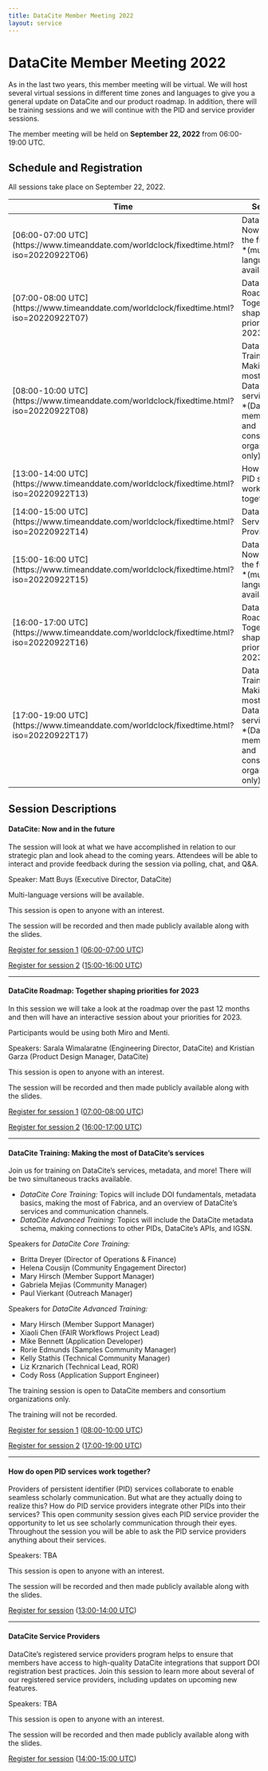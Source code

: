```yaml
---
title: DataCite Member Meeting 2022
layout: service
---
```


# DataCite Member Meeting 2022

As in the last two years, this member meeting will be virtual. We will host several virtual sessions in different time zones and languages to give you a general update on DataCite and our product roadmap. In addition, there will be training sessions and we will continue with the PID and service provider sessions.

The member meeting will be held on **September 22, 2022** from 06:00-19:00 UTC.

## Schedule and Registration

All sessions take place on September 22, 2022.

<table class="table pricing">
<thead>
<tr>
<th>Time</th>
<th>Session</th>
<th>Registration</th>
</tr>
</thead>
<tbody>
<tr>
<td>[06:00-07:00 UTC](https://www.timeanddate.com/worldclock/fixedtime.html?iso=20220922T06)</td>
<td>DataCite: Now and in the future
<br>
*(multiple languages available)*</td>
<td>[Registration](https://datacite.zoom.us/webinar/register/WN_MY6lrEI2S5WdGthT8C33Qg)</td>
</tr>
<tr>
<td>[07:00-08:00 UTC](https://www.timeanddate.com/worldclock/fixedtime.html?iso=20220922T07)</td>
<td>Datacite Roadmap: Together shaping priorities for 2023</td>
<td>[Registration](https://datacite.zoom.us/webinar/register/WN_K5w1cwWzRICIvC7psHGyiA)</td>
</tr>
<tr>
<td>[08:00-10:00 UTC](https://www.timeanddate.com/worldclock/fixedtime.html?iso=20220922T08)</td>
<td>DataCite Training: Making the most of DataCite’s services
<br>
*(DataCite members and consortium organizations only)*</td>
<td>[Registration](https://datacite.zoom.us/meeting/register/tZ0ld-ytrDgoHtREL_HWpgS2gP72Y1RnrQ7Z)</td>
</tr>
<tr>
<td>[13:00-14:00 UTC](https://www.timeanddate.com/worldclock/fixedtime.html?iso=20220922T13)</td>
<td>How do open PID services work together?</td>
<td>[Registration](https://datacite.zoom.us/webinar/register/WN_5ZJzNYbbTmOs8ET42D2Vyg)</td>
</tr>
<tr>
<td>[14:00-15:00 UTC](https://www.timeanddate.com/worldclock/fixedtime.html?iso=20220922T14)</td>
<td>DataCite Service Providers</td>
<td>[Registration](https://datacite.zoom.us/webinar/register/WN_miWjp7xGTD6bc1sQoJ960A)</td>
</tr>
<tr>
<td>[15:00-16:00 UTC](https://www.timeanddate.com/worldclock/fixedtime.html?iso=20220922T15)</td>
<td> DataCite: Now and in the future
<br>
*(multiple languages available)*</td>
<td>[Registration](https://datacite.zoom.us/webinar/register/WN_LsLF5wcqQwe4Chclx4wCjQ)</td>
</tr>
<tr>
<td>[16:00-17:00 UTC](https://www.timeanddate.com/worldclock/fixedtime.html?iso=20220922T16)</td>
<td>Datacite Roadmap: Together shaping priorities for 2023</td>
<td>[Registration](https://datacite.zoom.us/webinar/register/WN_wPOWXHybQamYw2ZZoqz4vw)</td>
</tr>
<tr>
<td>[17:00-19:00 UTC](https://www.timeanddate.com/worldclock/fixedtime.html?iso=20220922T17)</td>
<td>DataCite Training: Making the most of DataCite’s services
<br>
*(DataCite members and consortium organizations only)*</td>
<td>[Registration](https://datacite.zoom.us/meeting/register/tZIudOGgrjspGt1fdnSklSLW4-gU0eNYoGrJ)</td>
</tr>
</tbody>
</table>

## Session Descriptions

#### DataCite: Now and in the future

The session will look at what we have accomplished in relation to our strategic plan and look ahead to the coming years. Attendees will be able to interact and provide feedback during the session via polling, chat, and Q&A.

Speaker: Matt Buys (Executive Director, DataCite)

Multi-language versions will be available.

This session is open to anyone with an interest.

The session will be recorded and then made publicly available along with the slides.

[Register for session 1](https://datacite.zoom.us/webinar/register/WN_MY6lrEI2S5WdGthT8C33Qg) ([06:00-07:00 UTC](https://www.timeanddate.com/worldclock/fixedtime.html?iso=20220922T06))

[Register for session 2](https://datacite.zoom.us/webinar/register/WN_LsLF5wcqQwe4Chclx4wCjQ) ([15:00-16:00 UTC](https://www.timeanddate.com/worldclock/fixedtime.html?iso=20220922T15))


<hr>

#### DataCite Roadmap: Together shaping priorities for 2023

In this session we will take a look at the roadmap over the past 12 months and then will have an interactive session about your priorities for 2023. 

Participants would be using both Miro and Menti. 

Speakers: Sarala Wimalaratne (Engineering Director, DataCite) and Kristian Garza (Product Design Manager, DataCite) 

This session is open to anyone with an interest.

The session will be recorded and then made publicly available along with the slides.

[Register for session 1](https://datacite.zoom.us/webinar/register/WN_K5w1cwWzRICIvC7psHGyiA) ([07:00-08:00 UTC](https://www.timeanddate.com/worldclock/fixedtime.html?iso=20220922T07))

[Register for session 2](https://datacite.zoom.us/webinar/register/WN_wPOWXHybQamYw2ZZoqz4vw) ([16:00-17:00 UTC](https://www.timeanddate.com/worldclock/fixedtime.html?iso=20220922T16))

<hr>

#### DataCite Training: Making the most of DataCite’s services

Join us for training on DataCite’s services, metadata, and more! There will be two simultaneous tracks available.

- *DataCite Core Training:* Topics will include DOI fundamentals, metadata basics, making the most of Fabrica, and an overview of DataCite’s services and communication channels.
- *DataCite Advanced Training:* Topics will include the DataCite metadata schema, making connections to other PIDs, DataCite’s APIs, and IGSN.

<div id="speaker-list">

Speakers for *DataCite Core Training:*

- Britta Dreyer (Director of Operations & Finance) 
- Helena Cousijn (Community Engagement Director)
- Mary Hirsch (Member Support Manager)
- Gabriela Mejias (Community Manager) 
- Paul Vierkant (Outreach Manager)

Speakers for *DataCite Advanced Training:*


- Mary Hirsch (Member Support Manager)
- Xiaoli Chen (FAIR Workflows Project Lead)
- Mike Bennett (Application Developer)
- Rorie Edmunds (Samples Community Manager) 
- Kelly Stathis (Technical Community Manager) 
- Liz Krznarich (Technical Lead, ROR)
- Cody Ross (Application Support Engineer)

</div>

The training session is open to DataCite members and consortium organizations only.

The training will not be recorded.

[Register for session 1](https://datacite.zoom.us/meeting/register/tZ0ld-ytrDgoHtREL_HWpgS2gP72Y1RnrQ7Z) ([08:00-10:00 UTC](https://www.timeanddate.com/worldclock/fixedtime.html?iso=20220922T08))

[Register for session 2](https://datacite.zoom.us/meeting/register/tZIudOGgrjspGt1fdnSklSLW4-gU0eNYoGrJ) ([17:00-19:00 UTC](https://www.timeanddate.com/worldclock/fixedtime.html?iso=20220922T17))

<hr>

#### How do open PID services work together?

Providers of persistent identifier (PID) services collaborate to enable seamless scholarly communication. But what are they actually doing to realize this? How do PID service providers integrate other PIDs into their services? This open community session gives each PID service provider the opportunity to let us see scholarly communication through their eyes. Throughout the session you will be able to ask the PID service providers anything about their services.

Speakers: TBA

This session is open to anyone with an interest.

The session will be recorded and then made publicly available along with the slides.

[Register for session](https://datacite.zoom.us/webinar/register/WN_5ZJzNYbbTmOs8ET42D2Vyg) ([13:00-14:00 UTC](https://www.timeanddate.com/worldclock/fixedtime.html?iso=20220922T13))

<hr>

#### DataCite Service Providers

DataCite’s registered service providers program helps to ensure that members have access to high-quality DataCite integrations that support DOI registration best practices. Join this session to learn more about several of our registered service providers, including updates on upcoming new features.

Speakers: TBA

This session is open to anyone with an interest.

The session will be recorded and then made publicly available along with the slides.

[Register for session](https://datacite.zoom.us/webinar/register/WN_miWjp7xGTD6bc1sQoJ960A) ([14:00-15:00 UTC](https://www.timeanddate.com/worldclock/fixedtime.html?iso=20220922T14))